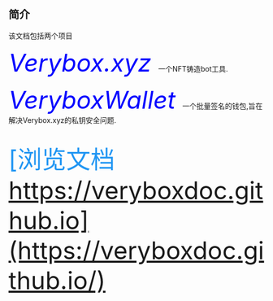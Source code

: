 ## 简介

该文档包括两个项目

<font color=blue size=7> *Verybox.xyz* </font>   一个NFT铸造bot工具.

<font color=blue size=7> *VeryboxWallet* </font>    一个批量签名的钱包,旨在解决Verybox.xyz的私钥安全问题.
##
<font color=#2196f3 size=7>[浏览文档 https://veryboxdoc.github.io](https://veryboxdoc.github.io/)</font>
